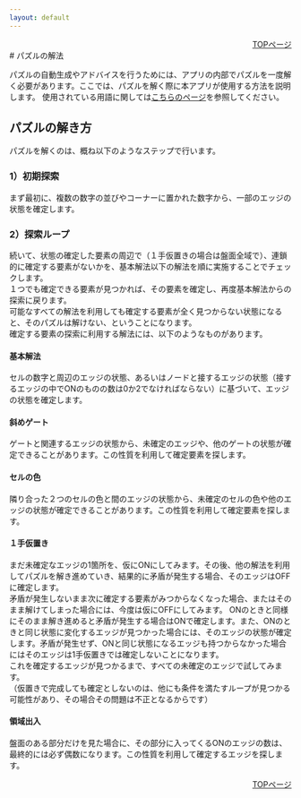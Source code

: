 ```yaml
---
layout: default
---
```


<div style="text-align: right;">
<a href="./index.html">TOPページ</a>
</div>
# パズルの解法

パズルの自動生成やアドバイスを行うためには、アプリの内部でパズルを一度解く必要があります。ここでは、パズルを解く際に本アプリが使用する方法を説明します。
使用されている用語に関しては[こちらのページ](./terms.html)を参照してください。


## パズルの解き方

パズルを解くのは、概ね以下のようなステップで行います。


### 1）初期探索

まず最初に、複数の数字の並びやコーナーに置かれた数字から、一部のエッジの状態を確定します。


### 2）探索ループ

続いて、状態の確定した要素の周辺で（１手仮置きの場合は盤面全域で）、連鎖的に確定する要素がないかを、基本解法以下の解法を順に実施することでチェックします。  
１つでも確定できる要素が見つかれば、その要素を確定し、再度基本解法からの探索に戻ります。  
可能なすべての解法を利用しても確定する要素が全く見つからない状態になると、そのパズルは解けない、ということになります。  
確定する要素の探索に利用する解法には、以下のようなものがあります。

#### 基本解法

セルの数字と周辺のエッジの状態、あるいはノードと接するエッジの状態（接するエッジの中でONのものの数は0か2でなければならない）に基づいて、エッジの状態を確定します。

#### 斜めゲート

ゲートと関連するエッジの状態から、未確定のエッジや、他のゲートの状態が確定できることがあります。この性質を利用して確定要素を探します。

#### セルの色

隣り合った２つのセルの色と間のエッジの状態から、未確定のセルの色や他のエッジの状態が確定できることがあります。この性質を利用して確定要素を探します。

#### １手仮置き

まだ未確定なエッジの1箇所を、仮にONにしてみます。その後、他の解法を利用してパズルを解き進めていき、結果的に矛盾が発生する場合、そのエッジはOFFに確定します。  
矛盾が発生しないまま次に確定する要素がみつからなくなった場合、またはそのまま解けてしまった場合には、今度は仮にOFFにしてみます。
ONのときと同様にそのまま解き進めると矛盾が発生する場合はONで確定します。また、ONのときと同じ状態に変化するエッジが見つかった場合には、そのエッジの状態が確定します。矛盾が発生せず、ONと同じ状態になるエッジも持つからなかった場合にはそのエッジは1手仮置きでは確定しないことになります。  
これを確定するエッジが見つかるまで、すべての未確定のエッジで試してみます。  
（仮置きで完成しても確定としないのは、他にも条件を満たすループが見つかる可能性があり、その場合その問題は不正となるからです）

#### 領域出入

盤面のある部分だけを見た場合に、その部分に入ってくるONのエッジの数は、最終的には必ず偶数になります。この性質を利用して確定するエッジを探します。


<div style="text-align: right;">
<a href="./index.html">TOPページ</a>
</div>



